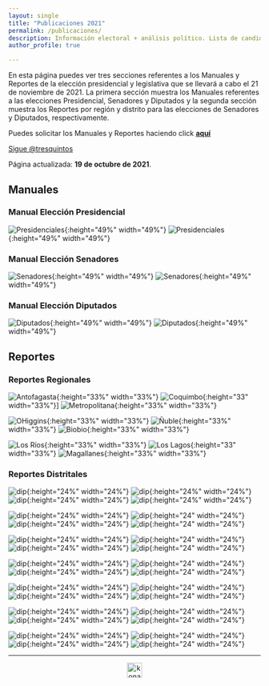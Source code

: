 ```yaml
---
layout: single
title: "Publicaciones 2021"
permalink: /publicaciones/
description: Información electoral + análisis político. Lista de candidatos a senador y diputado.
author_profile: true

---
```


En esta página puedes ver tres secciones referentes a los Manuales y Reportes de la elección presidencial y legislativa que se llevará a cabo el 21 de noviembre de 2021. La primera sección muestra los Manuales referentes a las elecciones Presidencial, Senadores y Diputados y la segunda sección muestra los Reportes por región y distrito para las elecciones de Senadores y Diputados, respectivamente.

Puedes solicitar los Manuales y Reportes haciendo click [**aquí**](https://twitter.com/tresquintos)

<a href="https://twitter.com/tresquintos?ref_src=twsrc%5Etfw" class="twitter-follow-button" data-show-count="false">Sigue @tresquintos</a><script async src="https://platform.twitter.com/widgets.js" charset="utf-8"></script>

Página actualizada: **19 de octubre de 2021**.

## Manuales

### Manual Elección Presidencial

![Presidenciales](/images/publicaciones/manualpresidencialportada.png){:height="49%" width="49%"} ![Presidenciales](/images/publicaciones/manualpresidencialindice.png){:height="49%" width="49%"}


### Manual Elección Senadores

![Senadores](/images/publicaciones/manualsenadoresportada.png){:height="49%" width="49%"} ![Senadores](/images/publicaciones/manualsenadoresindice.png){:height="49%" width="49%"}


### Manual Elección Diputados

![Diputados](/images/publicaciones/manualdiputadosportada.png){:height="49%" width="49%"} ![Diputados](/images/publicaciones/manualdiputadosindice.png){:height="49%" width="49%"}



## Reportes


### Reportes Regionales

![Antofagasta](/images/publicaciones/antofagasta.png){:height="33%" width="33%"} ![Coquimbo](/images/publicaciones/coquimbo.png){:height="33" width="33%"}] ![Metropolitana](/images/publicaciones/metropolitana.png){:height="33%" width="33%"}

![OHiggins](/images/publicaciones/o´higgins.png){:height="33%" width="33%"} ![Ñuble](/images/publicaciones/ñuble.png){:height="33%" width="33%"} ![Biobio](/images/publicaciones/biobio.png){:height="33%" width="33%"}

![Los Ríos](/images/publicaciones/losrios.png){:height="33%" width="33%"} ![Los Lagos](/images/publicaciones/loslagos.png){:height="33" width="33%"} ![Magallanes](/images/publicaciones/magallanes.png){:height="33%" width="33%"}


### Reportes Distritales

![dip](/images/publicaciones/distrito1.png){:height="24%" width="24%"} ![dip](/images/publicaciones/distrito2.png){:height="24%" width="24%"} ![dip](/images/publicaciones/distrito3.png){:height="24%" width="24%"} ![dip](/images/publicaciones/distrito4.png){:height="24%" width="24%"}

![dip](/images/publicaciones/distrito5.png){:height="24%" width="24%"} ![dip](/images/publicaciones/distrito6.png){:height="24" width="24%"} ![dip](/images/publicaciones/distrito7.png){:height="24%" width="24%"} ![dip](/images/publicaciones/distrito8.png){:height="24" width="24%"}

![dip](/images/publicaciones/distrito9.png){:height="24%" width="24%"} ![dip](/images/publicaciones/distrito10.png){:height="24" width="24%"} ![dip](/images/publicaciones/distrito11.png){:height="24%" width="24%"} ![dip](/images/publicaciones/distrito12.png){:height="24" width="24%"}

![dip](/images/publicaciones/distrito13.png){:height="24%" width="24%"} ![dip](/images/publicaciones/distrito14.png){:height="24" width="24%"} ![dip](/images/publicaciones/distrito15.png){:height="24%" width="24%"} ![dip](/images/publicaciones/distrito16.png){:height="24" width="24%"}

![dip](/images/publicaciones/distrito17.png){:height="24%" width="24%"} ![dip](/images/publicaciones/distrito18.png){:height="24" width="24%"} ![dip](/images/publicaciones/distrito19.png){:height="24%" width="24%"} ![dip](/images/publicaciones/distrito20.png){:height="24" width="24%"}

![dip](/images/publicaciones/distrito21.png){:height="24%" width="24%"} ![dip](/images/publicaciones/distrito22.png){:height="24" width="24%"} ![dip](/images/publicaciones/distrito23.png){:height="24%" width="24%"} ![dip](/images/publicaciones/distrito24.png){:height="24" width="24%"}

![dip](/images/publicaciones/distrito25.png){:height="24%" width="24%"} ![dip](/images/publicaciones/distrito26.png){:height="24" width="24%"} ![dip](/images/publicaciones/distrito27.png){:height="24%" width="24%"} ![dip](/images/publicaciones/distrito28.png){:height="24" width="24%"}




---

<!-- NES -->
<style>
.aligncenter {
    text-align: center;
}
</style>
<p class="aligncenter">
    <img src="/images/nes.png" width="30" height="30" alt="konami" />
</p>


<!-- Popup -->
<script src="/sweetalerts2/dist/sweetalert2.all.min.js"></script>

<script type="text/javascript">

setTimeout(function(){Swal.fire({
  title: '¡Apoya a Tresquintos!',
  text: 'Ayúdanos a mantener el sitio activo e independiente',
  footer: '<a href="https://tresquintos.us15.list-manage.com/subscribe/post?u=3a6f5773bbbc78ea5a0003f67&id=8c164eff0f">Suscríbete al Newsletter Aquí</a>',
  imageUrl: '/images/pc.png',
  imageWidth: 80,
  imageHeight: 80,
  imageAlt: 'Custom image',
  timer: 45000,
  timerProgressBar: true,
  width: 500,
  showCloseButton: true,
  showDenyButton: true,
  showCancelButton: false,
  confirmButtonText: `Una Vez`,
  denyButtonText: `Mensual`,
  cancelButtonText: `No por ahora`,
  }).then((result) => {
  if (result.isConfirmed) {
    window.open("https://tresquintos.cl/donaciones/")
  } else if (result.isDenied) {
    window.open("https://tresquintos.cl/donaciones/")
  }
  })
  },15000);
</script>


<!-- Favicon -->
<link rel="apple-touch-icon" sizes="180x180" href="/apple-touch-icon.png">
<link rel="icon" type="image/png" sizes="32x32" href="/favicon-32x32.png">
<link rel="icon" type="image/png" sizes="16x16" href="/favicon-16x16.png">
<link rel="manifest" href="/site.webmanifest">
<link rel="mask-icon" href="/safari-pinned-tab.svg" color="#5bbad5">
<meta name="msapplication-TileColor" content="#b91d47">
<meta name="theme-color" content="#ffffff">
